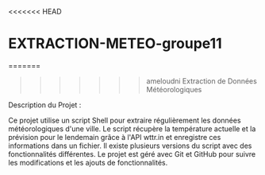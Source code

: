 <<<<<<< HEAD
# EXTRACTION-METEO-groupe11
=======
>>>>>>> ameloudni
Extraction de Données Météorologiques


Description du Projet :


Ce projet utilise un script Shell pour extraire régulièrement les données météorologiques d'une ville. Le script récupère la température actuelle et la prévision pour le lendemain grâce à l'API wttr.in et enregistre ces informations dans un fichier. Il existe plusieurs versions du script avec des fonctionnalités différentes. Le projet est géré avec Git et GitHub pour suivre les modifications et les ajouts de fonctionnalités.
